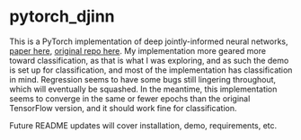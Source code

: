 # pytorch_djinn

This is a PyTorch implementation of deep jointly-informed neural networks, [paper here](https://arxiv.org/abs/1707.00784), [original repo here](https://github.com/LLNL/DJINN). My implementation more geared more toward classification, as that is what I was exploring, and as such the demo is set up for classification, and most of the implementation has classification in mind. Regression seems to have some bugs still lingering throughout, which will eventually be squashed. In the meantime, this implementation seems to converge in the same or fewer epochs than the original TensorFlow version, and it should work fine for classification. 

Future README updates will cover installation, demo, requirements, etc.
